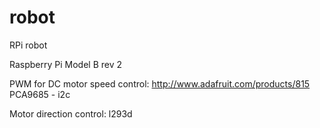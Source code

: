 robot
=====

RPi robot

Raspberry Pi Model B rev 2

PWM for DC motor speed control:
	http://www.adafruit.com/products/815
	PCA9685 - i2c

Motor direction control:
	l293d

